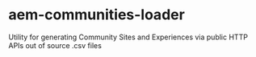 # aem-communities-loader
Utility for generating Community Sites and Experiences via public HTTP APIs out of source .csv files
